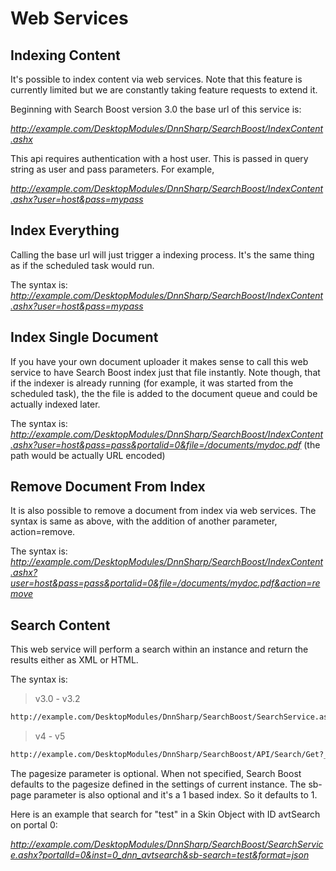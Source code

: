 # Web Services

## Indexing Content

It's possible to index content via web services. Note that this feature is currently limited but we are constantly taking feature requests to extend it.

Beginning with Search Boost version 3.0 the base url of this service is:

*http://example.com/DesktopModules/DnnSharp/SearchBoost/IndexContent.ashx*

This api requires authentication with a host user. This is passed in query string as user and pass parameters. For example, 

*http://example.com/DesktopModules/DnnSharp/SearchBoost/IndexContent.ashx?user=host&pass=mypass*

## Index Everything

Calling the base url will just trigger a indexing process. It's the same thing as if the scheduled task would run.

The syntax is:
*http://example.com/DesktopModules/DnnSharp/SearchBoost/IndexContent.ashx?user=host&pass=mypass*

## Index Single Document

If you have your own document uploader it makes sense to call this web service to have Search Boost index just that file instantly. Note though, that if the indexer is already running (for example, it was started from the scheduled task), the the file is added to the document queue and could be actually indexed later.

The syntax is:
*http://example.com/DesktopModules/DnnSharp/SearchBoost/IndexContent.ashx?user=host&pass=pass&portalid=0&file=/documents/mydoc.pdf* (the path would be actually URL encoded)

## Remove Document From Index

It is also possible to remove a document from index via web services. The syntax is same as above, with the addition of another parameter, action=remove.

The syntax is:
*http://example.com/DesktopModules/DnnSharp/SearchBoost/IndexContent.ashx?user=host&pass=pass&portalid=0&file=/documents/mydoc.pdf&action=remove*

## Search Content

This web service will perform a search within an instance and return the results either as XML or HTML.

The syntax is:
> v3.0 - v3.2
```xml
http://example.com/DesktopModules/DnnSharp/SearchBoost/SearchService.ashx?portalId=<number>&inst=<SB instance ID>&sb-page=<current page>&sb-pagesize=<pagesize>&sb-search=<search terms>&format=<[xml]|json|html>
```
> v4 - v5
```xml
http://example.com/DesktopModules/DnnSharp/SearchBoost/API/Search/Get?_alias=<sitealias>&behaviorId=<number>&query=<query>&top=<resultsnumber>
```

The pagesize parameter is optional. When not specified, Search Boost defaults to the pagesize defined in the settings of current instance. The sb-page parameter is also optional and it's a 1 based index. So it defaults to 1.

Here is an example that search for "test" in a Skin Object with ID avtSearch on portal 0:

*http://example.com/DesktopModules/DnnSharp/SearchBoost/SearchService.ashx?portalId=0&inst=0_dnn_avtsearch&sb-search=test&format=json*